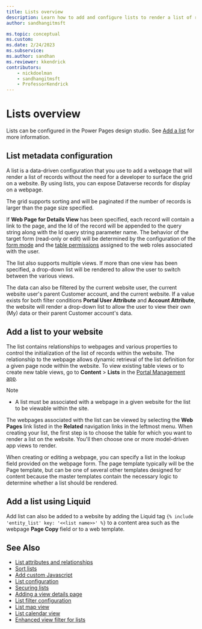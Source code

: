 ```yaml
---
title: Lists overview
description: Learn how to add and configure lists to render a list of records on a website.
author: sandhangitmsft

ms.topic: conceptual
ms.custom: 
ms.date: 2/24/2023
ms.subservice: 
ms.author: sandhan
ms.reviewer: kkendrick
contributors:
    - nickdoelman
    - sandhangitmsft
    - ProfessorKendrick
---
```


# Lists overview

Lists can be configured in the Power Pages design studio. See [Add a list](../getting-started/add-list.md) for more information.

## List metadata configuration

A list is a data-driven configuration that you use to add a webpage that will render a list of records without the need for a developer to surface the grid on a website. By using lists, you can expose Dataverse records for display on a webpage.

The grid supports sorting and will be paginated if the number of records is larger than the page size specified. 

If **Web Page for Details View** has been specified, each record will contain a link to the page, and the Id of the record will be appended to the query string along with the Id query string parameter name. The behavior of the target form (read-only or edit) will be determined by the configuration of the [form mode](../getting-started/add-form.md) and the [table permissions](../security/table-permissions.md) assigned to the web roles associated with the user.

The list also supports multiple views. If more than one view has been specified, a drop-down list will be rendered to allow the user to switch between the various views.

The data can also be filtered by the current website user, the current website user's parent Customer account, and the current website. If a value exists for both filter conditions **Portal User Attribute** and **Account Attribute**, the website will render a drop-down list to allow the user to view their own (My) data or their parent Customer account's data.

## Add a list to your website

The list contains relationships to webpages and various properties to control the initialization of the list of records within the website. The relationship to the webpage allows dynamic retrieval of the list definition for a given page node within the website. To view existing table views or to create new table views, go to **Content** > **Lists** in the [Portal Management app](portal-management-app.md).

> [!Note]
> - A list must be associated with a webpage in a given website for the list to be viewable within the site.

The webpages associated with the list can be viewed by selecting the **Web Pages** link listed in the **Related** navigation links in the leftmost menu. When creating your list, the first step is to choose the table for which you want to render a list on the website. You'll then choose one or more model-driven app views to render.

When creating or editing a webpage, you can specify a list in the lookup field provided on the webpage form. The page template typically will be the Page template, but can be one of several other templates designed for content because the master templates contain the necessary logic to determine whether a list should be rendered.

## Add a list using Liquid

Add list can also be added to a website by adding the Liquid tag `{% include 'entity_list' key: '<<list name>>' %}` to a content area such as the webpage **Page Copy** field or to a web template.

## See Also

- [List attributes and relationships](list-attributes-relationships.md)
- [Sort lists](sort-lists.md)
- [Add custom Javascript](add-custom-javascript-list.md)
- [List configuration](list-configuration.md)
- [Securing lists](securing-lists.md)
- [Adding a view details page](list-view-details.md)
- [List filter configuration](list-filter-configuration.md)
- [List map view](list-map-view.md)
- [List calendar view](list-calendar-view.md)
- [Enhanced view filter for lists](list-enhanced-view-filter.md)
